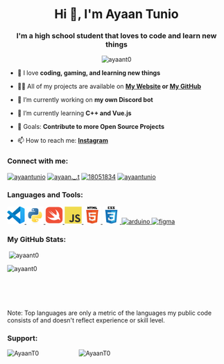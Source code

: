 <h1 align="center">Hi 👋, I'm Ayaan Tunio</h1>
<h3 align="center">I'm a high school student that loves to code and learn new things</h3>

<p align="center"> <img src="https://komarev.com/ghpvc/?username=ayaant0&label=Profile%20views&color=0e75b6&style=flat" alt="ayaant0" /> </p>

- 👀 I love **coding, gaming, and learning new things**

- 👨‍💻 All of my projects are available on **[My Website](https://ayaant0.github.io) or [My GitHub](https://github.com/AyaanT0)**

- 🔭 I’m currently working on **my own Discord bot**

- 🌱 I’m currently learning **C++ and Vue.js**

- 🥅 Goals: **Contribute to more Open Source Projects**

- 📫 How to reach me: **[Instagram](https://www.instagram.com/ayaan._.t)**

<h3 align="left">Connect with me:</h3>
<p align="left">
<a href="https://linkedin.com/in/ayaantunio" target="blank"><img align="center" src="https://raw.githubusercontent.com/rahuldkjain/github-profile-readme-generator/master/src/images/icons/Social/linked-in-alt.svg" alt="ayaantunio" height="30" width="40" /></a>
<a href="https://instagram.com/ayaan._.t" target="blank"><img align="center" src="https://raw.githubusercontent.com/rahuldkjain/github-profile-readme-generator/master/src/images/icons/Social/instagram.svg" alt="ayaan._.t" height="30" width="40" /></a>
<a href="https://stackoverflow.com/users/18051834" target="blank"><img align="center" src="https://raw.githubusercontent.com/rahuldkjain/github-profile-readme-generator/master/src/images/icons/Social/stack-overflow.svg" alt="18051834" height="30" width="40" /></a>
<a href="https://kaggle.com/ayaantunio" target="blank"><img align="center" src="https://raw.githubusercontent.com/rahuldkjain/github-profile-readme-generator/master/src/images/icons/Social/kaggle.svg" alt="ayaantunio" height="30" width="40" /></a>
</p>

<h3 align="left">Languages and Tools:</h3>
<p align="left"> <a href="https://code.visualstudio.com/" target="_blank" rel="noreferrer"> <img src="https://raw.githubusercontent.com/github/explore/80688e429a7d4ef2fca1e82350fe8e3517d3494d/topics/visual-studio-code/visual-studio-code.png" alt="Visual Studio Code" width="40" height="40"/> <a> <a href="https://www.python.org" target="_blank" rel="noreferrer"> <img src="https://raw.githubusercontent.com/devicons/devicon/master/icons/python/python-original.svg" alt="python" width="40" height="40"/> <a> <a href="https://developer.apple.com/swift/" target="_blank" rel="noreferrer"> <img src="https://raw.githubusercontent.com/devicons/devicon/master/icons/swift/swift-original.svg" alt="swift" width="40" height="40"/> <a> <a href="https://developer.mozilla.org/en-US/docs/Web/JavaScript" target="_blank" rel="noreferrer"> <img src="https://raw.githubusercontent.com/devicons/devicon/master/icons/javascript/javascript-original.svg" alt="javascript" width="40" height="40"/> <a> <a href="https://developer.mozilla.org/en-US/docs/Web/HTML" target="_blank" rel="noreferrer"> <img src="https://raw.githubusercontent.com/devicons/devicon/master/icons/html5/html5-original-wordmark.svg" alt="html5" width="40" height="40"/> </a> <a href="https://www.w3schools.com/css/" target="_blank" rel="noreferrer"> <img src="https://raw.githubusercontent.com/devicons/devicon/master/icons/css3/css3-original-wordmark.svg" alt="css3" width="40" height="40"/> <a> <a href="https://www.arduino.cc/" target="_blank" rel="noreferrer"> <img src="https://cdn.worldvectorlogo.com/logos/arduino-1.svg" alt="arduino" width="40" height="40"/> </a> <a href="https://www.figma.com/" target="_blank" rel="noreferrer"> <img src="https://www.vectorlogo.zone/logos/figma/figma-icon.svg" alt="figma" width="40" height="40"/> </a> </p>
  
<h3 align="left">My GitHub Stats:</h3>
<p>&nbsp;<img align="center" src="https://github-readme-stats.vercel.app/api?username=ayaant0&show_icons=true&theme=radical&locale=en" alt="ayaant0" /></p>
<p><img align="left" src="https://github-readme-stats.vercel.app/api/top-langs?username=ayaant0&show_icons=true&theme=dark&locale=en&layout=compact" alt="ayaant0" /></p>
  <br>
  <br>
  <br>
  <br>
  <br>
  <br>
Note: Top languages are only a metric of the languages my public code consists of and doesn't reflect experience or skill level.
  <br>
<h3 align="left">Support:</h3>
<p><a href="https://www.buymeacoffee.com/AyaanT0"> <img align="left" src="https://cdn.buymeacoffee.com/buttons/v2/default-yellow.png" height="35" width="165" alt="AyaanT0" /></a><a href="https://ko-fi.com/AyaanT0"> <img align="left" src="https://cdn.ko-fi.com/cdn/kofi3.png?v=3" height="35" width="165" alt="AyaanT0" /></a></p><br><br>
